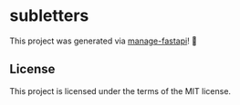 # subletters

This project was generated via [manage-fastapi](https://ycd.github.io/manage-fastapi/)! :tada:

## License

This project is licensed under the terms of the MIT license.
